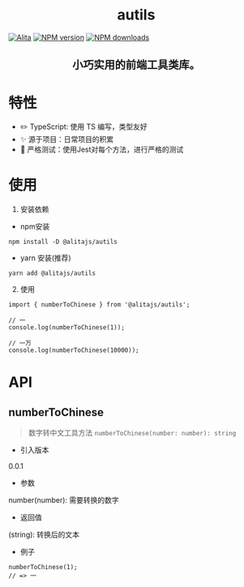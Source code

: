 <h1 align="center">autils</h1>

[![Alita](https://img.shields.io/badge/alitajs-autils-blue.svg)](https://github.com/alitajs/autils)
[![NPM version](https://img.shields.io/npm/v/%40alitajs%2Fautils.svg?style=flat)](https://npmjs.org/package/@alitajs/autils)
[![NPM downloads](http://img.shields.io/npm/dm/%40alitajs%2Fautils.svg?style=flat)](https://npmjs.org/package/@alitajs/autils)

<h2 align="center">小巧实用的前端工具类库。</h2>

# 特性

* ✏️ TypeScript: 使用 TS 编写，类型友好
* ✨ 源于项目：日常项目的积累
* 🐳 严格测试：使用Jest对每个方法，进行严格的测试

# 使用

1. 安装依赖

* npm安装

```
npm install -D @alitajs/autils
```

* yarn 安装(推荐)

```
yarn add @alitajs/autils
```

2. 使用

```
import { numberToChinese } from '@alitajs/autils';

// 一
console.log(numberToChinese(1));

// 一万
console.log(numberToChinese(10000));
```

# API

## numberToChinese

> 数字转中文工具方法 `numberToChinese(number: number): string`

* 引入版本

0.0.1

* 参数

number(number): 需要转换的数字

* 返回值

(string): 转换后的文本

* 例子


```
numberToChinese(1);
// => 一
```






